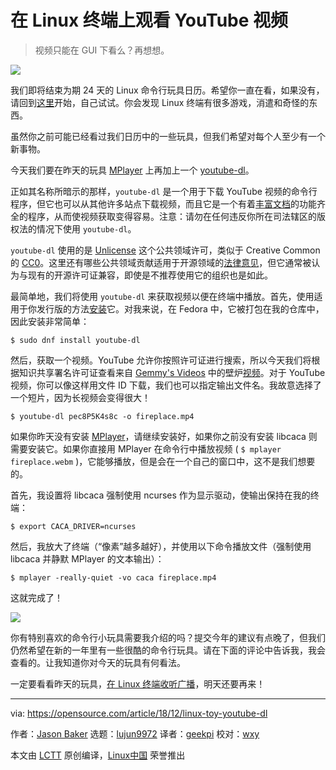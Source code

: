 [#]: collector: (lujun9972)
[#]: translator: (geekpi)
[#]: reviewer: (wxy)
[#]: publisher: (wxy)
[#]: url: (https://linux.cn/article-10412-1.html)
[#]: subject: (Watch YouTube videos at the Linux terminal)
[#]: via: (https://opensource.com/article/18/12/linux-toy-youtube-dl)
[#]: author: (Jason Baker https://opensource.com/users/jason-baker)

在 Linux 终端上观看 YouTube 视频
======

> 视频只能在 GUI 下看么？再想想。

![](https://opensource.com/sites/default/files/styles/image-full-size/public/uploads/linux-toy-youtube-dl.png?itok=HYR5vU2a)

我们即将结束为期 24 天的 Linux 命令行玩具日历。希望你一直在看，如果没有，请回到[这里][1]开始，自己试试。你会发现 Linux 终端有很多游戏，消遣和奇怪的东西。

虽然你之前可能已经看过我们日历中的一些玩具，但我们希望对每个人至少有一个新事物。

今天我们要在昨天的玩具 [MPlayer][2] 上再加上一个 [youtube-dl][3]。

正如其名称所暗示的那样，`youtube-dl` 是一个用于下载 YouTube 视频的命令行程序，但它也可以从其他许多站点下载视频，而且它是一个有着[丰富文档][4]的功能齐全的程序，从而使视频获取变得容易。注意：请勿在任何违反你所在司法辖区的版权法的情况下使用 `youtube-dl`。

`youtube-dl` 使用的是 [Unlicense][5] 这个公共领域许可，类似于 Creative Common 的 [CC0][6]。这里还有哪些公共领域贡献适用于开源领域的[法律意见][7]，但它通常被认为与现有的开源许可证兼容，即使是不推荐使用它的组织也是如此。

最简单地，我们将使用 `youtube-dl` 来获取视频以便在终端中播放。首先，使用适用于你发行版的方法[安装][8]它。对我来说，在 Fedora 中，它被打包在我的仓库中，因此安装非常简单：

```
$ sudo dnf install youtube-dl
```

然后，获取一个视频。YouTube 允许你按照许可证进行搜索，所以今天我们将根据知识共享署名许可证查看来自 [Gemmy's Videos][10] 中的壁炉[视频][9]。对于 YouTube 视频，你可以像这样用文件 ID 下载，我们也可以指定输出文件名。我故意选择了一个短片，因为长视频会变得很大！

```
$ youtube-dl pec8P5K4s8c -o fireplace.mp4
```

如果你昨天没有安装 [MPlayer][2]，请继续安装好，如果你之前没有安装 libcaca 则需要安装它。如果你直接用 MPlayer 在命令行中播放视频 ( `$ mplayer fireplace.webm` )，它能够播放，但是会在一个自己的窗口中，这不是我们想要的。

首先，我设置将 libcaca 强制使用 ncurses 作为显示驱动，使输出保持在我的终端：

```
$ export CACA_DRIVER=ncurses
```

然后，我放大了终端（“像素”越多越好），并使用以下命令播放文件（强制使用 libcaca 并静默 MPlayer 的文本输出）：

```
$ mplayer -really-quiet -vo caca fireplace.mp4
```

这就完成了！

![](https://opensource.com/sites/default/files/uploads/linux-toy-youtube-dl.gif)

你有特别喜欢的命令行小玩具需要我介绍的吗？提交今年的建议有点晚了，但我们仍然希望在新的一年里有一些很酷的命令行玩具。请在下面的评论中告诉我，我会查看的。让我知道你对今天的玩具有何看法。

一定要看看昨天的玩具，[在 Linux 终端收听广播][2]，明天还要再来！

--------------------------------------------------------------------------------

via: https://opensource.com/article/18/12/linux-toy-youtube-dl

作者：[Jason Baker][a]
选题：[lujun9972][b]
译者：[geekpi](https://github.com/geekpi)
校对：[wxy](https://github.com/wxy)

本文由 [LCTT](https://github.com/LCTT/TranslateProject) 原创编译，[Linux中国](https://linux.cn/) 荣誉推出

[a]: https://opensource.com/users/jason-baker
[b]: https://github.com/lujun9972
[1]: https://opensource.com/article/18/12/linux-toy-boxes
[2]: https://linux.cn/article-10393-1.html
[3]: https://rg3.github.io/youtube-dl/
[4]: https://github.com/rg3/youtube-dl/blob/master/README.md#readme
[5]: https://unlicense.org/
[6]: https://creativecommons.org/share-your-work/public-domain/cc0/
[7]: https://opensource.org/faq#public-domain
[8]: https://github.com/rg3/youtube-dl/blob/master/README.md#installation
[9]: https://www.youtube.com/watch?v=pec8P5K4s8c
[10]: https://www.youtube.com/channel/UCwwaepmpWZVDd605MIRC20A
